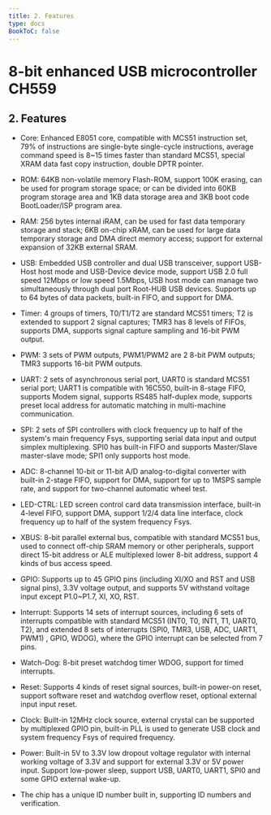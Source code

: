 ```yaml
---
title: 2. Features
type: docs
BookToC: false
---
```


# 8-bit enhanced USB microcontroller CH559

## 2. Features

+ Core: Enhanced E8051 core, compatible with MCS51 instruction set, 79% of instructions are single-byte single-cycle instructions, average command speed is 8~15 times faster than standard MCS51, special XRAM data fast copy instruction, double DPTR pointer.

+ ROM: 64KB non-volatile memory Flash-ROM, support 100K erasing, can be used for program storage space; or can be divided into 60KB program storage area and 1KB data storage area and 3KB boot code BootLoader/ISP program area.

+ RAM: 256 bytes internal iRAM, can be used for fast data temporary storage and stack; 6KB on-chip xRAM, can be used for large data temporary storage and DMA direct memory access; support for external expansion of 32KB external SRAM.

+ USB: Embedded USB controller and dual USB transceiver, support USB-Host host mode and USB-Device device mode, support USB 2.0 full speed 12Mbps or low speed 1.5Mbps, USB host mode can manage two simultaneously through dual port Root-HUB USB devices. Supports up to 64 bytes of data packets, built-in FIFO, and support for DMA.

+ Timer: 4 groups of timers, T0/T1/T2 are standard MCS51 timers; T2 is extended to support 2 signal captures; TMR3 has 8 levels of FIFOs, supports DMA, supports signal capture sampling and 16-bit PWM output.

+ PWM: 3 sets of PWM outputs, PWM1/PWM2 are 2 8-bit PWM outputs; TMR3 supports 16-bit PWM outputs.

+ UART: 2 sets of asynchronous serial port, UART0 is standard MCS51 serial port; UART1 is compatible with 16C550, built-in 8-stage FIFO, supports Modem signal, supports RS485 half-duplex mode, supports preset local address for automatic matching in multi-machine communication.

+ SPI: 2 sets of SPI controllers with clock frequency up to half of the system's main frequency Fsys, supporting serial data input and output simplex multiplexing. SPI0 has built-in FIFO and supports Master/Slave master-slave mode; SPI1 only supports host mode.

+ ADC: 8-channel 10-bit or 11-bit A/D analog-to-digital converter with built-in 2-stage FIFO, support for DMA, support for up to 1MSPS sample rate, and support for two-channel automatic wheel test.

+ LED-CTRL: LED screen control card data transmission interface, built-in 4-level FIFO, support DMA, support 1/2/4 data line interface, clock frequency up to half of the system frequency Fsys.

+ XBUS: 8-bit parallel external bus, compatible with standard MCS51 bus, used to connect off-chip SRAM memory or other peripherals, support direct 15-bit address or ALE multiplexed lower 8-bit address, support 4 kinds of bus access speed.

+ GPIO: Supports up to 45 GPIO pins (including XI/XO and RST and USB signal pins), 3.3V voltage output, and supports 5V withstand voltage input except P1.0~P1.7, XI, XO, RST.

+ Interrupt: Supports 14 sets of interrupt sources, including 6 sets of interrupts compatible with standard MCS51 (INT0, T0, INT1, T1, UART0, T2), and extended 8 sets of interrupts (SPI0, TMR3, USB, ADC, UART1, PWM1) , GPIO, WDOG), where the GPIO interrupt can be selected from 7 pins.

+ Watch-Dog: 8-bit preset watchdog timer WDOG, support for timed interrupts.

+ Reset: Supports 4 kinds of reset signal sources, built-in power-on reset, support software reset and watchdog overflow reset, optional external input input reset.

+ Clock: Built-in 12MHz clock source, external crystal can be supported by multiplexed GPIO pin, built-in PLL is used to generate USB clock and system frequency Fsys of required frequency.

+ Power: Built-in 5V to 3.3V low dropout voltage regulator with internal working voltage of 3.3V and support for external 3.3V or 5V power input. Support low-power sleep, support USB, UART0, UART1, SPI0 and some GPIO external wake-up.

+ The chip has a unique ID number built in, supporting ID numbers and verification.